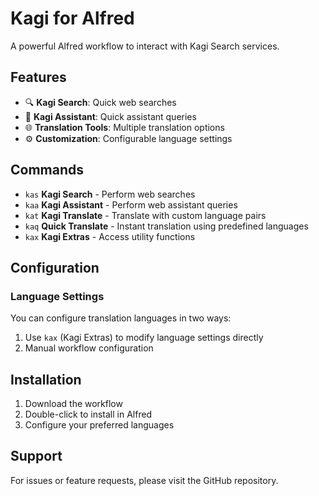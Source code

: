 # Kagi for Alfred

A powerful Alfred workflow to interact with Kagi Search services.

## Features

- 🔍 **Kagi Search**: Quick web searches
- 🤖 **Kagi Assistant**: Quick assistant queries
- 🌐 **Translation Tools**: Multiple translation options
- ⚙️ **Customization**: Configurable language settings

## Commands

- `kas` **Kagi Search** - Perform web searches
- `kaa` **Kagi Assistant** - Perform web assistant queries
- `kat` **Kagi Translate** - Translate with custom language pairs
- `kaq` **Quick Translate** - Instant translation using predefined languages
- `kax` **Kagi Extras** - Access utility functions


## Configuration

### Language Settings

You can configure translation languages in two ways:
1. Use `kax` (Kagi Extras) to modify language settings directly
2. Manual workflow configuration

## Installation

1. Download the workflow
2. Double-click to install in Alfred
3. Configure your preferred languages

## Support

For issues or feature requests, please visit the GitHub repository.